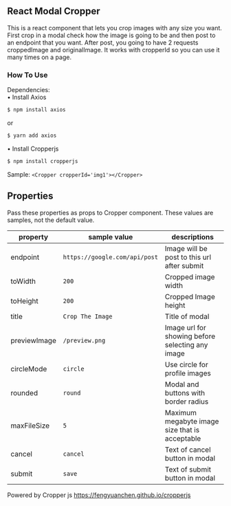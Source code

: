 ## React Modal Cropper
This is a react component that lets you crop images with any size you want. First crop in a modal check how the image is going to be and then post to an endpoint that you want. After post, you going to have 2 requests croppedImage and originalImage.
It works with cropperId so you can use it many times on a page.

### How To Use
Dependencies:  
• Install Axios
```sh
$ npm install axios
```
or
```sh
$ yarn add axios
```
   
• Install Cropperjs
```sh
$ npm install cropperjs
```
Sample:
```<Cropper cropperId='img1'></Cropper>```
   

## Properties

Pass these properties as props to Cropper component.
These values are samples, not the default value.

| property | sample value | descriptions |
| ------ | ------ | ------ |
| endpoint | ``` https://google.com/api/post ``` |Image will be post to this url after submit|
| toWidth | ``` 200 ``` | Cropped image width|
| toHeight | ```200``` | Cropped Image height|
| title | ``` Crop The Image ``` |Title of modal|
| previewImage | ``` /preview.png ``` |Image url for showing before selecting any image|
| circleMode | ```circle``` |Use circle for profile images|
| rounded | ```round``` |Modal and buttons with border radius|
| maxFileSize | ``` 5 ``` |Maximum megabyte image size that is acceptable|
| cancel | ``` cancel ``` |Text of cancel button in modal|
| submit | ``` save ``` |Text of submit button in modal|
  
Powered by Cropper js https://fengyuanchen.github.io/cropperjs
